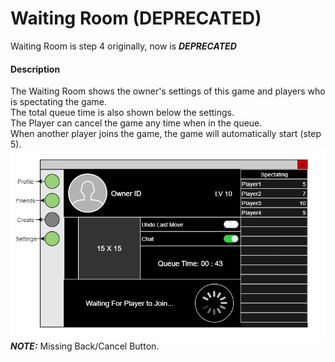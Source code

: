 # Waiting Room (DEPRECATED)
Waiting Room is step 4 originally, now is ***DEPRECATED***
#### Description 
The Waiting Room shows the owner's settings of this game and players who is spectating the game. <br>
The total queue time is also shown below the settings. <br>
The Player can cancel the game any time when in the queue. <br>
When another player joins the game, the game will automatically start (step 5). <br>
<img src="https://github.com/ZhihengChang/Gomoku/blob/main/doc/img/UI/waitingRoomUI.png" width="650"> <br>
***NOTE:*** Missing Back/Cancel Button.
